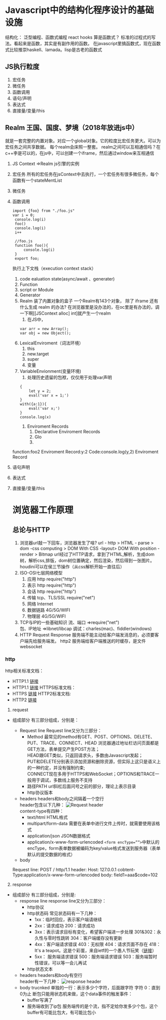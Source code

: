 # Javascript中的结构化程序设计的基础设施
结构化：
泛型编程、函数式编程
react hooks 算是函数式？
标准的过程式的写法。看起来是函数，其实是有副作用的函数。
在javascript里搞函数式，现在函数式比较推崇haskell、lamada。lisp是古老的函数式

## JS执行粒度
    
  1. 宏任务
  2. 微任务
  3. 函数调用
  4. 语句/声明
  5. 表达式
  6. 直接量/变量/this
   
## Realm 王国、国度、梦境（2018年放进js中）
就是一套完整的内置对象。对应一个global对象。它的粒度比宏任务更大。可以为宏任务之间共享数据。
每个realm会床照一整套。
realm之间可以互相通信吗？在c++李是可以的，在js中，可以创建一个iframe，然后通过window来互相通信

1. JS Context =>Realm
   js引擎的实例
2. 宏任务
   所有的宏任务在jsContext中去执行，一个宏任务有很多微任务，每个函数有一个stateMentList
3. 微任务
4. 函数调用
   ```
   import {foo} from "./foo.js"
   var i = 0;
    console.log(i)
    foo()
    console.log(i)
    i++

    //foo.js
    function foo(){
        console.log(i)
    }
    export foo;
   ```
   执行上下文栈（execution context stack）
   1. code ealuation state(async/await 、generater)
   2. Function
   3. script or Module
   4. Generator
   5. Realm
        装了内置对象的盒子
        一个Realm有143个对象，
        除了 iframe 还有什么生成 realm 的办法?
        在浏览器里是没办法的，在oc里是有办法的，调一下啊[[JSContext alloc] int]就产生一个realm
      1. 在JS中，
      ```
      var arr = new Array();
      var obj = new Object();
      ```
   6. LexicalEnviroment（词法环境）
      1. this 
      2. new.target
      3. super
      4. 变量
   7. VariableEnvionment(变量环境)
      1. 处理历史遗留的包袱，仅仅用于处理var声明
        ```
        {
            let y = 2;
            eval('var x = 1;')
        }
        with({a:1}){
            eval('var x;')
        }
        console.log(x)
        ```
       1. Enviroment Records
          1. Declarative Enviroment Records
          2. Glo
          3. 

    function:foo2
    Enviroment Record:y:2
    Code:console.log(y,2)
    Enviroment Record 
5. 语句声明
6. 表达式
7. 直接量/变量/this
   # 浏览器工作原理
   ## 总论与HTTP
   1. 浏览器url敲一下回车，浏览器发生了啥?
    url - http  > HTML - parse > dom -css computing > DOM With CSS -layout> DOM With position - render > Bitmap
   url经过了HTTP请求，拿到了HTML,解析，生成dom树，解析css,排版，dom树位置确定，然后渲染，然后得到一张图片。
   houdini可以在侯三节操作（从css解析开始一直往后）
   1. ISO-OSI七层网络模型
      1. 应用
        http
        require("http")
      2. 表示
        http
        require("http")
      3. 会话
        http
        require("http")
      4. 传输
        tcp、TLS/SSL
        require("net")
      5. 网络
        Internet
      6. 数据链路
        4G/5G/WIFI
      7. 物理层
        4G/5G/WIFI
    1. TCP与IP的一些基础知识
        流、端口 =>require("net")  
        包、IP地址 =>libnet/libcap
        调试：charles(mac)、fiddler(windows)
    2. HTTP
        Request
        Response
        服务端不能主动给客户端发消息的，必须要客户端先给服务端发。
        http2 服务端给客户端推送的时缓存，是文件
        websocket




### http 
http相关标准文档：
  * HTTP1.1 [链接](https://tools.ietf.org/html/rfc2616)
  * HTTP1.1 [链接](https://tools.ietf.org/html/rfc7234)
HTTPS标准文档：
  * HTTPS [链接](https://tools.ietf.org/html/rfc2818)
HTTP2标准文档:
  * HTTP2 [链接](https://tools.ietf.org/html/rfc7540)

1. request
  * 组成部分
  有三部分组成，分别是：
    * Request line
    Request line又分为三部分：
      * Method
        最常见的method有GET、POST、OPTIONS、DELETE、PUT、TRACE、CONNECT、HEAD
        浏览器通过地址栏访问页面都是GET方法，表单提交产生POST方法；  
        HEAD跟GET类似，只返回请求头，多数由Javascript发起；  
        PUT和DELETE分别表示添加资源和删除资源，但实际上这只是语义上的一种约定，并没有强制约束;   
        CONNECT现在多用于HTTPS和WebSocket；OPTIONS和TRACE一般用于调试，多数线上服务不支持  
      * 路径PATH 
      url斜杠后面问号之前的部分，理论上表示目录
      * http协议版本
    * headers
    headers和body之间隔着一个空行  
    header包含以下几种：
      ![Request header](./img/requestHeader.png)  
    content-type有四种：
      * text/html  HTML格式
      * multipart/form-data 需要在表单中进行文件上传时，就需要使用该格式
      * application/json JSON数据格式
      * application/x-www-form-urlencoded ```<form encType=””>```中默认的encType，form表单数据被编码为key/value格式发送到服务器（表单默认的提交数据的格式）
    * body

    Request line: POST / http/1.1
    header: Host: 127.0.0.1
            cobtent-Type:application/x-www-form-urlencoded
    body: field1=aaa$code=102
2. response
  * 组成部分
  有三部分组成，分别是:
    * response line
    response line又分为三部分：
      * http协议
      * http状态码
        常见状态码有一下几种：
        * 1xx：临时回应，表示客户端请继续
        * 2xx：请求成功
          200：请求成功
        * 3xx：表示请求目标有变化，希望客户端进一步处理
          301&302：永久性与零时性跳转
          304：客户端缓存没有更新
        * 4xx：客户端请求错误
          403：无权限
          404：请求页面不存在
          418： It's a teapot。这是个彩蛋，来自ietf的一个愚人节玩笑（[链接](https://tools.ietf.org/html/rfc2324)）
        * 5xx： 服务端请求错误
          500：服务端请求错误
          503：服务端暂时性错误，可以等一会儿再试
      * http状态文本
    * headers
    headers和body有空行  
    header有一下几种：
    ![response header](./img/responseHeader.png)
    * body
    trucnked
    单独的一行：表示多少个字符，后面跟字符
    字符
    0：直到0为止
    断包只能用状态机来做，这个data事件的触发事件：
      * buffer写满了
      * 服务端收到了ip包
    服务端传的是个流，指不定给你发多少个包，这个buffer有可能比包大，有可能比包小

